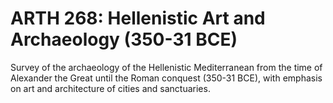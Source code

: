 # ARTH 268: Hellenistic Art and Archaeology (350-31 BCE)

Survey of the archaeology of the Hellenistic Mediterranean from the time of Alexander the Great until the Roman conquest (350-31 BCE), with emphasis on art and architecture of cities and sanctuaries.